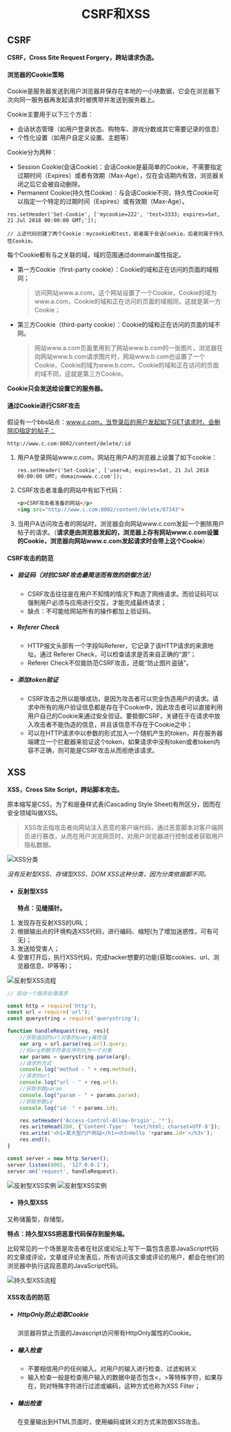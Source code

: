 # <p align="center">CSRF和XSS</p>

## CSRF

**CSRF，Cross Site Request Forgery，跨站请求伪造。**

#### 浏览器的Cookie策略

Cookie是服务器发送到用户浏览器并保存在本地的一小块数据，它会在浏览器下次向同一服务器再发起请求时被携带并发送到服务器上。

Cookie主要用于以下三个方面：

* 会话状态管理（如用户登录状态、购物车、游戏分数或其它需要记录的信息）
* 个性化设置（如用户自定义设置、主题等）

Cookie分为两种：

* Session Cookie(会话Cookie)：会话Cookie是最简单的Cookie，不需要指定过期时间（Expires）或者有效期（Max-Age），仅在会话期内有效，浏览器关闭之后它会被自动删除。
* Permanent Cookie(持久性Cookie)：与会话Cookie不同，持久性Cookie可以指定一个特定的过期时间（Expires）或有效期（Max-Age）。

```
res.setHeader('Set-Cookie', ['mycookie=222', 'test=3333; expires=Sat, 21 Jul 2018 00:00:00 GMT;']);

// 上述代码创建了两个Cookie：mycookie和test，前者属于会话Cookie，后者则属于持久性Cookie。
```

每个Cookie都有与之关联的域，域的范围通过donmain属性指定。

* 第一方Cookie（first-party cookie）：Cookie的域和正在访问的页面的域相同；
    > 访问网站www.a.com，这个网站设置了一个Cookie，Cookie的域为www.a.com，Cookie的域和正在访问的页面的域相同，这就是第一方Cookie；
    
* 第三方Cookie（third-party cookie）：Cookie的域和正在访问的页面的域不同。
    > 网站www.a.com页面里用到了网站www.b.com的一张图片，浏览器在向网站www.b.com请求图片时，网站www.b.com也设置了一个Cookie，Cookie的域为www.b.com，Cookie的域和正在访问的页面的域不同，这就是第三方Cookie。

**Cookie只会发送给设置它的服务器。**

#### 通过Cookie进行CSRF攻击

假设有一个bbs站点：www.c.com，当登录后的用户发起如下GET请求时，会删除ID指定的帖子：
```
http://www.c.com:8002/content/delete/:id
```

1. 用户A登录网站www.c.com，网站在用户A的浏览器上设置了如下cookie：
    ```
    res.setHeader('Set-Cookie', ['user=A; expires=Sat, 21 Jul 2018 00:00:00 GMT; domain=www.c.com']);
    ```

2. CSRF攻击者准备的网站中有如下代码：
    ```html
    <p>CSRF攻击者准备的网站</p>
    <img src="http://www.c.com:8002/content/delete/87343">
    ```

3. 当用户A访问攻击者的网站时，浏览器会向网站www.c.com发起一个删除用户帖子的请求。（**请求是由浏览器发起的，浏览器上存有网站www.c.com设置的Cookie，浏览器向网站www.c.com发起请求时会带上这个Cookie**）


#### CSRF攻击的防范

* ##### 验证码（对抗CSRF攻击最简洁而有效的防御方法）
    * CSRF攻击往往是在用户不知情的情况下构造了网络请求。而验证码可以强制用户必须与应用进行交互，才能完成最终请求；
    * 缺点：不可能给网站所有的操作都加上验证码。

* ##### Referer Check
    * HTTP报文头部有一个字段叫Referer，它记录了该HTTP请求的来源地址。通过 Referer Check，可以检查请求是否来自正确的“源”；
    * Referer Check不仅能防范CSRF攻击，还能“防止图片盗链”。

* ##### 添加token验证
    * CSRF攻击之所以能够成功，是因为攻击者可以完全伪造用户的请求。请求中所有的用户验证信息都是存在于Cookie中，因此攻击者可以直接利用用户自己的Cookie来通过安全验证。要抵御CSRF，关键在于在请求中放入攻击者不能伪造的信息，并且该信息不存在于Cookie之中；
    * 可以在HTTP请求中以参数的形式加入一个随机产生的token，并在服务器端建立一个拦截器来验证这个token，如果请求中没有token或者token内容不正确，则可能是CSRF攻击从而拒绝该请求。



## XSS

**XSS，Cross Site Script，跨站脚本攻击。**

原本缩写是CSS，为了和层叠样式表(Cascading Style Sheet)有所区分，因而在安全领域叫做XSS。

> XSS攻击指攻击者向网站注入恶意的客户端代码，通过恶意脚本对客户端网页进行篡改，从而在用户浏览网页时，对用户浏览器进行控制或者获取用户隐私数据。

![XSS分类](../../images/web_xss_1.png)

*没有反射型XSS、存储型XSS、DOM XSS这种分类，因为分类依据都不同。*

* #### 反射型XSS

    **特点：见缝插针。**

1. 发现存在反射XSS的URL；
2. 根据输出点的环境构造XSS代码，进行编码、缩短(为了增加迷惑性，可有可无)；
3. 发送给受害人；
4. 受害打开后，执行XSS代码，完成hacker想要的功能(获取cookies、url、浏览器信息、IP等等)；

![反射型XSS流程](../../images/web_xss_4.png)

```javascript
// 启动一个服务处理请求

const http = require('http');
const url = require('url');
const querystring = require('querystring');

function handleRequest(req, res){
	//获取返回的url对象的query属性值 
	var arg = url.parse(req.url).query;
	//将arg参数字符串反序列化为一个对象
	var params = querystring.parse(arg);
	//请求的方式
	console.log("method - " + req.method);
	//请求的url
	console.log("url - " + req.url);
	//获取参数param
	console.log("param - " + params.param);
	//获取参数id
	console.log("id- " + params.id);

	res.setHeader('Access-Control-Allow-Origin', '*');
	res.writeHead(200, {'Content-Type': 'text/html; charset=UTF-8'});
	res.write('<h1>某大型门户网站</h1><h3>Hello '+params.id+'</h3>');
	res.end();
}

const server = new http.Server();
server.listen(8001, '127.0.0.1');
server.on('request', handleRequest);
```

![反射型XSS实例](../../images/web_xss_2.png)
![反射型XSS实例](../../images/web_xss_3.png)


* #### 持久型XSS

又称储蓄型，存储型。

**特点：持久型XSS把恶意代码保存到服务端。**

比较常见的一个场景是攻击者在社区或论坛上写下一篇包含恶意JavaScript代码的文章或评论，文章或评论发表后，所有访问该文章或评论的用户，都会在他们的浏览器中执行这段恶意的JavaScript代码。

![持久型XSS流程](../../images/web_xss_5.png)


#### XSS攻击的防范

* ##### HttpOnly防止劫取Cookie
    浏览器将禁止页面的Javascript访问带有HttpOnly属性的Cookie。

* ##### 输入检查
    * 不要相信用户的任何输入。对用户的输入进行检查、过滤和转义
    * 输入检查一般是检查用户输入的数据中是否包含<，>等特殊字符，如果存在，则对特殊字符进行过滤或编码，这种方式也称为XSS Filter；

* ##### 输出检查
    在变量输出到HTML页面时，使用编码或转义的方式来防御XSS攻击。